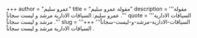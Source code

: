 +++
author = "عمرو سليم"
title = "مقولة عمرو سليم"
description = '''مقولة عمرو سليم: السياقات الادارية مرشد و ليست سجاناً .'''
quote = '''السياقات الادارية مرشد و ليست سجاناً .'''
slug = '''السياقات-الادارية-مرشد-و-ليست-سجاناً'''
+++
السياقات الادارية مرشد و ليست سجاناً .
